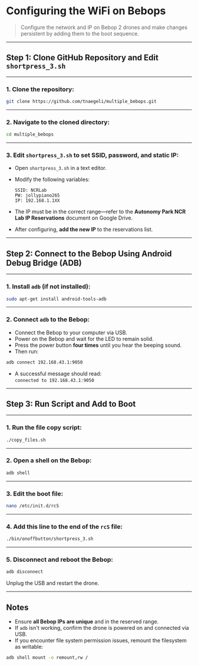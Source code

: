 # Configuring the WiFi on Bebops

> Configure the network and IP on Bebop 2 drones and make changes persistent by adding them to the boot sequence.

---

## Step 1: Clone GitHub Repository and Edit `shortpress_3.sh`

---

### 1. Clone the repository:

```bash
git clone https://github.com/tnaegeli/multiple_bebops.git
```

---

### 2. Navigate to the cloned directory:

```bash
cd multiple_bebops
```

---

### 3. Edit `shortpress_3.sh` to set SSID, password, and static IP:

- Open `shortpress_3.sh` in a text editor.
- Modify the following variables:

  ```
  SSID: NCRLab
  PW: jollypiano265
  IP: 192.168.1.1XX
  ```

- The IP must be in the correct range—refer to the **Autonomy Park NCR Lab IP Reservations** document on Google Drive.
- After configuring, **add the new IP** to the reservations list.

---

## Step 2: Connect to the Bebop Using Android Debug Bridge (ADB)

---

### 1. Install `adb` (if not installed):

```bash
sudo apt-get install android-tools-adb
```

---

### 2. Connect `adb` to the Bebop:

- Connect the Bebop to your computer via USB.
- Power on the Bebop and wait for the LED to remain solid.
- Press the power button **four times** until you hear the beeping sound.
- Then run:

```bash
adb connect 192.168.43.1:9050
```

- A successful message should read:  
  `connected to 192.168.43.1:9050`

---

## Step 3: Run Script and Add to Boot

---

### 1. Run the file copy script:

```bash
./copy_files.sh
```

---

### 2. Open a shell on the Bebop:

```bash
adb shell
```

---

### 3. Edit the boot file:

```bash
nano /etc/init.d/rcS
```

---

### 4. Add this line to the end of the `rcS` file:

```bash
./bin/onoffbutton/shortpress_3.sh
```

---

### 5. Disconnect and reboot the Bebop:

```bash
adb disconnect
```

Unplug the USB and restart the drone.

---

## Notes

- Ensure **all Bebop IPs are unique** and in the reserved range.
- If `adb` isn't working, confirm the drone is powered on and connected via USB.
- If you encounter file system permission issues, remount the filesystem as writable:

```bash
adb shell mount -o remount,rw /
```
